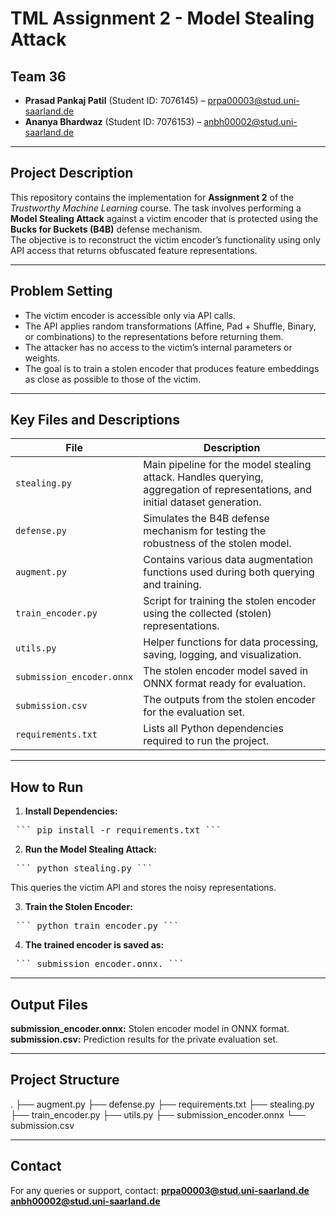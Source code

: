# TML Assignment 2 - Model Stealing Attack

## Team 36

- **Prasad Pankaj Patil** (Student ID: 7076145) – prpa00003@stud.uni-saarland.de
- **Ananya Bhardwaz** (Student ID: 7076153) – anbh00002@stud.uni-saarland.de

---

## Project Description

This repository contains the implementation for **Assignment 2** of the *Trustworthy Machine Learning* course. The task involves performing a **Model Stealing Attack** against a victim encoder that is protected using the **Bucks for Buckets (B4B)** defense mechanism.  
The objective is to reconstruct the victim encoder’s functionality using only API access that returns obfuscated feature representations.

---

## Problem Setting

- The victim encoder is accessible only via API calls.
- The API applies random transformations (Affine, Pad + Shuffle, Binary, or combinations) to the representations before returning them.
- The attacker has no access to the victim’s internal parameters or weights.
- The goal is to train a stolen encoder that produces feature embeddings as close as possible to those of the victim.

---

## Key Files and Descriptions

| File                          | Description                                                                                                                    |
--------------------------------|---------------------------------------------------------------------------------------------------------------------------------
| `stealing.py`                 | Main pipeline for the model stealing attack. Handles querying, aggregation of representations, and initial dataset generation. |
| `defense.py`                  | Simulates the B4B defense mechanism for testing the robustness of the stolen model.                                            |
| `augment.py`                  | Contains various data augmentation functions used during both querying and training.                                           |
| `train_encoder.py`            | Script for training the stolen encoder using the collected (stolen) representations.                                           |
| `utils.py`                    | Helper functions for data processing, saving, logging, and visualization.                                                      |
| `submission_encoder.onnx`     | The stolen encoder model saved in ONNX format ready for evaluation.                                                            |
| `submission.csv`              | The outputs from the stolen encoder for the evaluation set.                                                                    |
| `requirements.txt`            | Lists all Python dependencies required to run the project.                                                                     |

---

## How to Run

1. **Install Dependencies:**
<pre lang="markdown"> ``` pip install -r requirements.txt ``` </pre>

2. **Run the Model Stealing Attack:**
<pre lang="markdown"> ``` python stealing.py ``` </pre>
This queries the victim API and stores the noisy representations.

3. **Train the Stolen Encoder:**
<pre lang="markdown"> ``` python train_encoder.py ``` </pre>

4. **The trained encoder is saved as:**
<pre lang="markdown"> ``` submission_encoder.onnx. ``` </pre>

---

## Output Files

**submission_encoder.onnx:** Stolen encoder model in ONNX format.
**submission.csv:** Prediction results for the private evaluation set.

---

## Project Structure

.
├── augment.py
├── defense.py
├── requirements.txt
├── stealing.py
├── train_encoder.py
├── utils.py
├── submission_encoder.onnx
└── submission.csv

---

## Contact

For any queries or support, contact:
**prpa00003@stud.uni-saarland.de**
**anbh00002@stud.uni-saarland.de**
